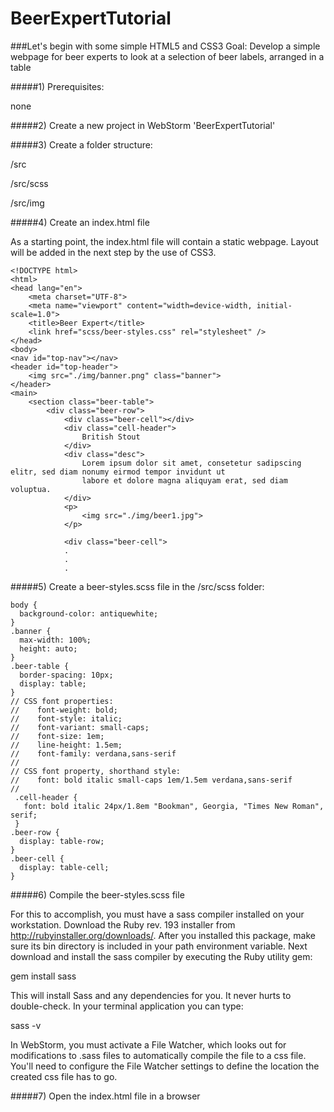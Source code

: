 BeerExpertTutorial
==================

###Let's begin with some simple HTML5 and CSS3
Goal: Develop a simple webpage for beer experts to look at a selection of beer labels, arranged in a table

#####1) Prerequisites:

none

#####2) Create a new project in WebStorm 'BeerExpertTutorial'

#####3) Create a folder structure:

/src

/src/scss

/src/img


#####4) Create an index.html file

As a starting point, the index.html file will contain a static webpage. Layout will be added in the next
step by the use of CSS3.

```
<!DOCTYPE html>
<html>
<head lang="en">
    <meta charset="UTF-8">
    <meta name="viewport" content="width=device-width, initial-scale=1.0">
    <title>Beer Expert</title>
    <link href="scss/beer-styles.css" rel="stylesheet" />
</head>
<body>
<nav id="top-nav"></nav>
<header id="top-header">
    <img src="./img/banner.png" class="banner">
</header>
<main>
    <section class="beer-table">
        <div class="beer-row">
            <div class="beer-cell"></div>
            <div class="cell-header">
                British Stout
            </div>
            <div class="desc">
                Lorem ipsum dolor sit amet, consetetur sadipscing elitr, sed diam nonumy eirmod tempor invidunt ut
                labore et dolore magna aliquyam erat, sed diam voluptua.
            </div>
            <p>
                <img src="./img/beer1.jpg">
            </p>

            <div class="beer-cell">
            .
            .
            .
```

#####5) Create a beer-styles.scss file in the /src/scss folder:
```
body {
  background-color: antiquewhite;
}
.banner {
  max-width: 100%;
  height: auto;
}
.beer-table {
  border-spacing: 10px;
  display: table;
}
// CSS font properties:
//    font-weight: bold;
//    font-style: italic;
//    font-variant: small-caps;
//    font-size: 1em;
//    line-height: 1.5em;
//    font-family: verdana,sans-serif
//
// CSS font property, shorthand style:
//    font: bold italic small-caps 1em/1.5em verdana,sans-serif
//
 .cell-header {
   font: bold italic 24px/1.8em "Bookman", Georgia, "Times New Roman", serif;
 }
.beer-row {
  display: table-row;
}
.beer-cell {
  display: table-cell;
}
```

#####6) Compile the beer-styles.scss file

For this to accomplish, you must have a sass compiler installed on your workstation. Download the Ruby rev. 193
installer from http://rubyinstaller.org/downloads/. After you installed this package, make sure its bin directory
is included in your path environment variable. Next download and install the sass compiler by executing the Ruby
utility gem:

  gem install sass

This will install Sass and any dependencies for you. It never hurts to double-check. In your terminal application
you can type:

  sass -v

In WebStorm, you must activate a File Watcher, which looks out for modifications to .sass files to automatically
compile the file to a css file. You'll need to configure the File Watcher settings to define the location the created
css file has to go.

#####7) Open the index.html file in a browser

